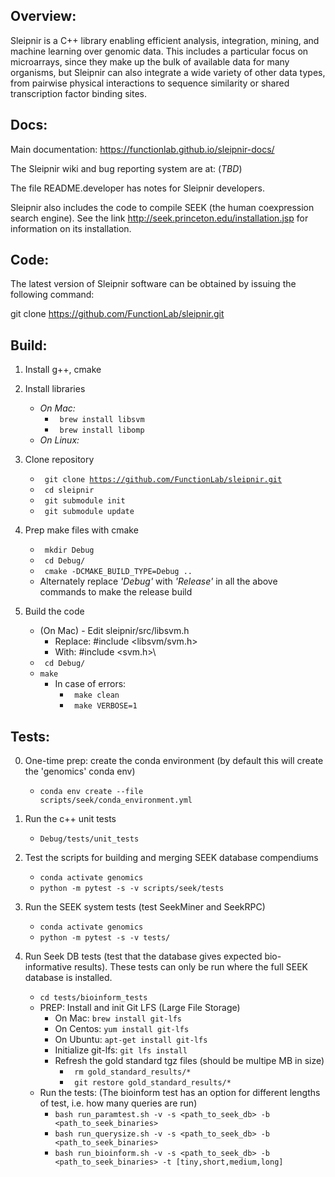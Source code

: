 ## **Overview:**
Sleipnir is a C++ library enabling efficient analysis, integration, mining, and machine learning over genomic data. This includes a particular focus on microarrays, since they make up the bulk of available data for many organisms, but Sleipnir can also integrate a wide variety of other data types, from pairwise physical interactions to sequence similarity or shared transcription factor binding sites.



## **Docs:**
Main documentation: https://functionlab.github.io/sleipnir-docs/

The Sleipnir wiki and bug reporting system are at: (*TBD*)

The file README.developer has notes for Sleipnir developers.

Sleipnir also includes the code to compile SEEK (the human coexpression search engine). See the link http://seek.princeton.edu/installation.jsp for information on its installation.

## **Code:**
The latest version of Sleipnir software can be obtained
by issuing the following command:

git clone https://github.com/FunctionLab/sleipnir.git

## **Build:**
1. Install g++, cmake

2. Install libraries
    - *On Mac:*
        - <code> brew install libsvm</code>
        - <code> brew install libomp</code>
    - *On Linux:*

3. Clone repository
    - <code> git clone https://github.com/FunctionLab/sleipnir.git </code>
    - <code> cd sleipnir </code>
    - <code> git submodule init </code>
    - <code> git submodule update </code>

4. Prep make files with cmake
    - <code> mkdir Debug </code>
    - <code> cd Debug/ </code>
    - <code> cmake -DCMAKE_BUILD_TYPE=Debug .. </code>
    - Alternately replace *'Debug'* with *'Release'* in all the above commands to make the release build

5. Build the code
    - (On Mac) - Edit sleipnir/src/libsvm.h
        - Replace: #include <libsvm/svm.h>
        - With: #include <svm.h>\
    - <code> cd Debug/ </code>
    - <code>make </code>
        - In case of errors:
            - <code> make clean </code>
            - <code> make VERBOSE=1 </code>

## **Tests:**
0. One-time prep: create the conda environment (by default this will create the 'genomics' conda env)
    - <code>conda env create --file scripts/seek/conda_environment.yml</code>

1. Run the c++ unit tests
    - <code>Debug/tests/unit_tests</code>

2. Test the scripts for building and merging SEEK database compendiums
    - <code>conda activate genomics</code>
    - <code>python -m pytest -s -v scripts/seek/tests</code>

3. Run the SEEK system tests (test SeekMiner and SeekRPC)
    - <code>conda activate genomics</code>
    - <code>python -m pytest -s -v tests/</code>


4. Run Seek DB tests (test that the database gives expected bio-informative results). These tests can only be run where the full SEEK database is installed.
    - ```cd tests/bioinform_tests```
    - PREP: Install and init Git LFS (Large File Storage)
        - On Mac: ```brew install git-lfs```
        - On Centos: ```yum install git-lfs```
        - On Ubuntu: ```apt-get install git-lfs```
        - Initialize git-lfs: <code>git lfs install </code>
        - Refresh the gold standard tgz files (should be multipe MB in size)
            - <code> rm gold_standard_results/* </code>
            - <code> git restore gold_standard_results/* </code>
    - Run the tests:
        (The bioinform test has an option for different lengths of test, i.e. how many queries are run)
        - <code>bash run_paramtest.sh -v -s <path_to_seek_db> -b <path_to_seek_binaries> </code>
        - <code>bash run_querysize.sh -v -s <path_to_seek_db> -b <path_to_seek_binaries> </code>
        - <code>bash run_bioinform.sh -v -s <path_to_seek_db> -b <path_to_seek_binaries> -t [tiny,short,medium,long]</code>


